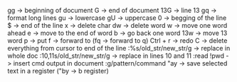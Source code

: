 gg -> beginning of document
G -> end of document
13G -> line 13
gq -> format long lines
gu -> lowercase
gU -> uppercase
0 -> begging of the line
$ -> end of the line
x -> delete char
dw -> delete word
w -> move one word ahead
e -> move to the end of word
b -> go back one word
13w -> move 13 word
p -> put 
f -> forward to (fq -> forward to q)
Ctrl + r -> redo
C -> delete everything from cursor to end of the line
:%s/old_str/new_str/g -> replace in whole doc
:10,11s/old_str/new_str/g -> replace in lines 10 and 11
:read !pwd -> insert cmd output in document
:g/pattern/command
"ay -> save selected text in a register ("by -> b register)

